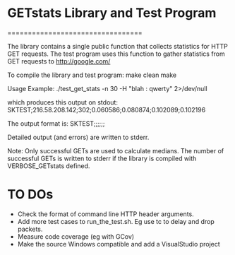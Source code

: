 GETstats Library and Test Program
=================================
=================================


The library contains a single public function that collects statistics for HTTP GET requests.
The test program uses this function to gather statistics from GET requests to http://google.com/

To compile the library and test program:
make clean
make

Usage Example:
./test_get_stats -n 30 -H "blah : qwerty" 2>/dev/null

which produces this output on stdout:
SKTEST;216.58.208.142;302;0.060586;0.080874;0.102089;0.102196


The output format is:
SKTEST;<IP address of HTTP server>;<HTTP response code>;<median of CURLINFO_NAMELOOKUP_TIME>;<median of CURLINFO_CONNECT_TIME>;<median of CURLINFO_STARTTRANSFER_TIME>;<median of CURLINFO_TOTAL_TIME>


Detailed output (and errors) are written to stderr.

Note: Only successful GETs are used to calculate medians. The number of successful GETs is written to stderr if the library is compiled with VERBOSE_GETstats defined.


TO DOs
======
- Check the format of command line HTTP header arguments.
- Add more test cases to run_the_test.sh. Eg use tc to delay and drop packets.
- Measure code coverage (eg with GCov)
- Make the source Windows compatible and add a VisualStudio project
